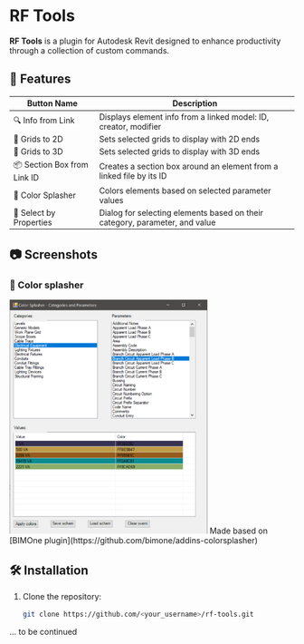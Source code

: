 # RF Tools

**RF Tools** is a plugin for Autodesk Revit designed to enhance productivity through a collection of custom commands. 

## 🧰 Features

| Button Name                     | Description                                                                 |
|---------------------------------|-----------------------------------------------------------------------------|
| 🔍 Info from Link               | Displays element info from a linked model: ID, creator, modifier            |
| 🔁 Grids to 2D                  | Sets selected grids to display with 2D ends                                 |
| 🔄 Grids to 3D                  | Sets selected grids to display with 3D ends                                 |
| 📦 Section Box from Link ID     | Creates a section box around an element from a linked file by its ID        |
| 🎨 Color Splasher               | Colors elements based on selected parameter values                          |
| 🔎 Select by Properties         | Dialog for selecting elements based on their category, parameter, and value |

## 📷 Screenshots
### 🎨 Color splasher
<img src="Docs/color-splasher-preview.png" width="350" alt="Ribbon UI">
Made based on [BIMOne plugin](https://github.com/bimone/addins-colorsplasher)

## 🛠 Installation

1. Clone the repository:
   ```bash
   git clone https://github.com/<your_username>/rf-tools.git
...
to be continued
